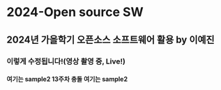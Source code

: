 # 2024-Open source SW
## 2024년 가을학기 오픈소스 소프트웨어 활용 by 이예진
### 이렇게 수정됩니다!(영상 촬영 중, Live!)
#### 여기는 sample2 13주차 충돌 여기는 sample2
